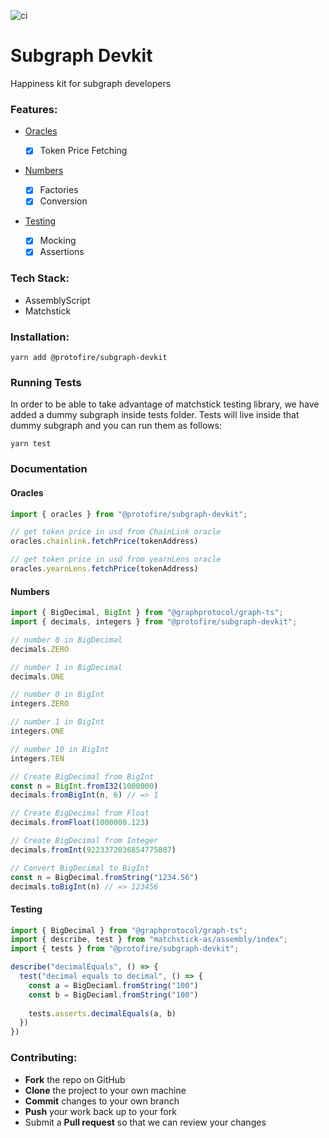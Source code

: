 ![ci](https://github.com/protofire/subgraph-devkit/actions/workflows/ci.yaml/badge.svg)

# Subgraph Devkit

Happiness kit for subgraph developers

### Features:

- [Oracles](#oracles)
  - [x] Token Price Fetching

- [Numbers](#numbers)

  - [x] Factories
  - [x] Conversion

- [Testing](#testing)
  - [x] Mocking
  - [x] Assertions

### Tech Stack:

- AssemblyScript
- Matchstick

### Installation:

```shell
yarn add @protofire/subgraph-devkit
```

### Running Tests

In order to be able to take advantage of matchstick testing library, we have added a dummy subgraph inside tests folder.
Tests will live inside that dummy subgraph and you can run them as follows:

```shell
yarn test
```

### Documentation

#### Oracles

```typescript
import { oracles } from "@protofire/subgraph-devkit";

// get token price in usd from ChainLink oracle
oracles.chainlink.fetchPrice(tokenAddress)

// get token price in usd from yearnLens oracle
oracles.yearnLens.fetchPrice(tokenAddress)
```

#### Numbers

```typescript
import { BigDecimal, BigInt } from "@graphprotocol/graph-ts";
import { decimals, integers } from "@protofire/subgraph-devkit";

// number 0 in BigDecimal
decimals.ZERO

// number 1 in BigDecimal
decimals.ONE

// number 0 in BigInt
integers.ZERO

// number 1 in BigInt
integers.ONE

// number 10 in BigInt
integers.TEN

// Create BigDecimal from BigInt
const n = BigInt.fromI32(1000000)
decimals.fromBigInt(n, 6) // => 1

// Create BigDecimal from Float
decimals.fromFloat(1000000.123)

// Create BigDecimal from Integer
decimals.fromInt(9223372036854775807)

// Convert BigDecimal to BigInt
const n = BigDecimal.fromString("1234.56")
decimals.toBigInt(n) // => 123456
```

#### Testing

```typescript
import { BigDecimal } from "@graphprotocol/graph-ts";
import { describe, test } from "matchstick-as/assembly/index";
import { tests } from "@protofire/subgraph-devkit";

describe("decimalEquals", () => {
  test("decimal equals to decimal", () => {
    const a = BigDeciaml.fromString("100")
    const b = BigDeciaml.fromString("100")
    
    tests.asserts.decimalEquals(a, b)
  })
})
```

### Contributing:

- **Fork** the repo on GitHub
- **Clone** the project to your own machine
- **Commit** changes to your own branch
- **Push** your work back up to your fork
- Submit a **Pull request** so that we can review your changes
